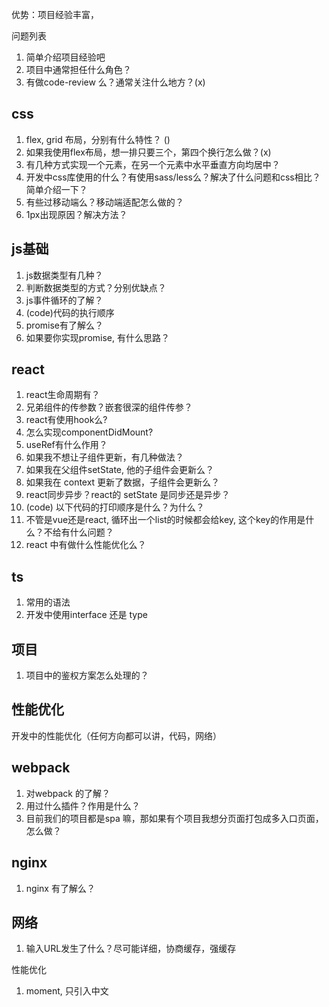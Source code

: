 优势：项目经验丰富，



问题列表
1. 简单介绍项目经验吧
2. 项目中通常担任什么角色？
3. 有做code-review 么？通常关注什么地方？(x)

## css
1. flex, grid 布局，分别有什么特性？ ()
2. 如果我使用flex布局，想一排只要三个，第四个换行怎么做？(x)
3. 有几种方式实现一个元素，在另一个元素中水平垂直方向均居中？
4. 开发中css库使用的什么？有使用sass/less么？解决了什么问题和css相比？简单介绍一下？
5. 有些过移动端么？移动端适配怎么做的？
6. 1px出现原因？解决方法？



## js基础
1. js数据类型有几种？
2. 判断数据类型的方式？分别优缺点？
3. js事件循环的了解？
4. (code)代码的执行顺序
5. promise有了解么？
6. 如果要你实现promise, 有什么思路？


## react
1. react生命周期有？
2. 兄弟组件的传参数？嵌套很深的组件传参？
3. react有使用hook么?
4. 怎么实现componentDidMount?
5. useRef有什么作用？
6. 如果我不想让子组件更新，有几种做法？
7. 如果我在父组件setState, 他的子组件会更新么？
8. 如果我在  context 更新了数据，子组件会更新么？
9.  react同步异步？react的 setState 是同步还是异步？
10. (code) 以下代码的打印顺序是什么？为什么？
11. 不管是vue还是react, 循环出一个list的时候都会给key, 这个key的作用是什么？不给有什么问题？
12. react 中有做什么性能优化么？



## ts
1. 常用的语法
2. 开发中使用interface 还是 type


## 项目

1. 项目中的鉴权方案怎么处理的？



## 性能优化
开发中的性能优化（任何方向都可以讲，代码，网络）


## webpack
1. 对webpack 的了解？
2. 用过什么插件？作用是什么？
3. 目前我们的项目都是spa 嘛，那如果有个项目我想分页面打包成多入口页面，怎么做？

## nginx
1. nginx 有了解么？


## 网络
1. 输入URL发生了什么？尽可能详细，协商缓存，强缓存


性能优化
1. moment, 只引入中文

